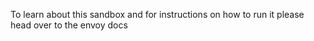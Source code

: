 To learn about this sandbox and for instructions on how to run it please head over
to the envoy docs

